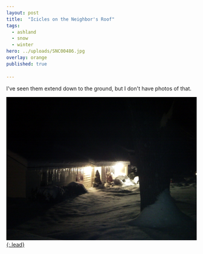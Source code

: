 ```yaml
---
layout: post
title:  "Icicles on the Neighbor's Roof"
tags:
  - ashland
  - snow
  - winter
hero: ../uploads/SNC00486.jpg
overlay: orange
published: true

---
```


I've seen them extend down to the ground, but I don't have photos of that.

[![icicles](../uploads/SNC00486.jpg){:.lead}](../uploads/SNC00486.jpg)